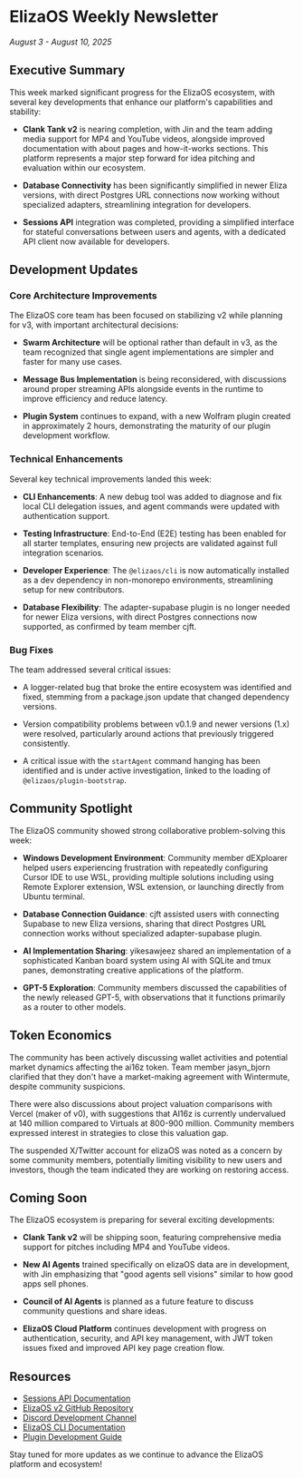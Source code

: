 # ElizaOS Weekly Newsletter
*August 3 - August 10, 2025*

## Executive Summary

This week marked significant progress for the ElizaOS ecosystem, with several key developments that enhance our platform's capabilities and stability:

- **Clank Tank v2** is nearing completion, with Jin and the team adding media support for MP4 and YouTube videos, alongside improved documentation with about pages and how-it-works sections. This platform represents a major step forward for idea pitching and evaluation within our ecosystem.

- **Database Connectivity** has been significantly simplified in newer Eliza versions, with direct Postgres URL connections now working without specialized adapters, streamlining integration for developers.

- **Sessions API** integration was completed, providing a simplified interface for stateful conversations between users and agents, with a dedicated API client now available for developers.

## Development Updates

### Core Architecture Improvements

The ElizaOS core team has been focused on stabilizing v2 while planning for v3, with important architectural decisions:

- **Swarm Architecture** will be optional rather than default in v3, as the team recognized that single agent implementations are simpler and faster for many use cases.

- **Message Bus Implementation** is being reconsidered, with discussions around proper streaming APIs alongside events in the runtime to improve efficiency and reduce latency.

- **Plugin System** continues to expand, with a new Wolfram plugin created in approximately 2 hours, demonstrating the maturity of our plugin development workflow.

### Technical Enhancements

Several key technical improvements landed this week:

- **CLI Enhancements**: A new debug tool was added to diagnose and fix local CLI delegation issues, and agent commands were updated with authentication support.

- **Testing Infrastructure**: End-to-End (E2E) testing has been enabled for all starter templates, ensuring new projects are validated against full integration scenarios.

- **Developer Experience**: The `@elizaos/cli` is now automatically installed as a dev dependency in non-monorepo environments, streamlining setup for new contributors.

- **Database Flexibility**: The adapter-supabase plugin is no longer needed for newer Eliza versions, with direct Postgres connections now supported, as confirmed by team member cjft.

### Bug Fixes

The team addressed several critical issues:

- A logger-related bug that broke the entire ecosystem was identified and fixed, stemming from a package.json update that changed dependency versions.

- Version compatibility problems between v0.1.9 and newer versions (1.x) were resolved, particularly around actions that previously triggered consistently.

- A critical issue with the `startAgent` command hanging has been identified and is under active investigation, linked to the loading of `@elizaos/plugin-bootstrap`.

## Community Spotlight

The ElizaOS community showed strong collaborative problem-solving this week:

- **Windows Development Environment**: Community member dEXploarer helped users experiencing frustration with repeatedly configuring Cursor IDE to use WSL, providing multiple solutions including using Remote Explorer extension, WSL extension, or launching directly from Ubuntu terminal.

- **Database Connection Guidance**: cjft assisted users with connecting Supabase to new Eliza versions, sharing that direct Postgres URL connection works without specialized adapter-supabase plugin.

- **AI Implementation Sharing**: yikesawjeez shared an implementation of a sophisticated Kanban board system using AI with SQLite and tmux panes, demonstrating creative applications of the platform.

- **GPT-5 Exploration**: Community members discussed the capabilities of the newly released GPT-5, with observations that it functions primarily as a router to other models.

## Token Economics

The community has been actively discussing wallet activities and potential market dynamics affecting the ai16z token. Team member jasyn_bjorn clarified that they don't have a market-making agreement with Wintermute, despite community suspicions.

There were also discussions about project valuation comparisons with Vercel (maker of v0), with suggestions that AI16z is currently undervalued at 140 million compared to Virtuals at 800-900 million. Community members expressed interest in strategies to close this valuation gap.

The suspended X/Twitter account for elizaOS was noted as a concern by some community members, potentially limiting visibility to new users and investors, though the team indicated they are working on restoring access.

## Coming Soon

The ElizaOS ecosystem is preparing for several exciting developments:

- **Clank Tank v2** will be shipping soon, featuring comprehensive media support for pitches including MP4 and YouTube videos.

- **New AI Agents** trained specifically on elizaOS data are in development, with Jin emphasizing that "good agents sell visions" similar to how good apps sell phones.

- **Council of AI Agents** is planned as a future feature to discuss community questions and share ideas.

- **ElizaOS Cloud Platform** continues development with progress on authentication, security, and API key management, with JWT token issues fixed and improved API key page creation flow.

## Resources

- [Sessions API Documentation](https://github.com/elizaos/eliza/tree/main/packages/api-client/docs/sessions-api.md)
- [ElizaOS v2 GitHub Repository](https://github.com/elizaos/eliza)
- [Discord Development Channel](https://discord.gg/elizaos)
- [ElizaOS CLI Documentation](https://github.com/elizaos/eliza/tree/main/packages/cli/README.md)
- [Plugin Development Guide](https://github.com/elizaos/eliza/tree/main/packages/plugin-starter/README.md)

Stay tuned for more updates as we continue to advance the ElizaOS platform and ecosystem!